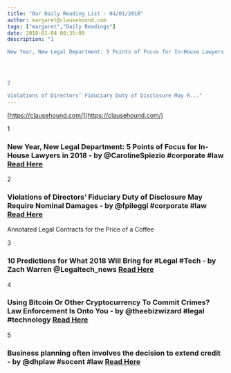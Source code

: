 ```yaml
---
title: "Our Daily Reading List - 04/01/2018"
author: margaret@clausehound.com
tags: ["margaret","Daily Readings"]
date: 2018-01-04 08:35:09
description: "1

New Year, New Legal Department: 5 Points of Focus for In-House Lawyers in 2018 - by @CarolineSpiezio #corporate #law Read Here

 


2

Violations of Directors’ Fiduciary Duty of Disclosure May R..."
---
```


[https://clausehound.com/](https://clausehound.com/)

1

### New Year, New Legal Department: 5 Points of Focus for In-House Lawyers in 2018 - by @CarolineSpiezio #corporate #law [Read Here](https://goo.gl/zJa6WQ)

 

2

### Violations of Directors’ Fiduciary Duty of Disclosure May Require Nominal Damages - by @fpileggi #corporate #law [Read Here](https://goo.gl/vTbgv3)

Annotated Legal Contracts
for the Price of a Coffee

3

### 10 Predictions for What 2018 Will Bring for #Legal #Tech - by Zach Warren @Legaltech_news [Read Here](https://goo.gl/ULwx9E)

 

4

### Using Bitcoin Or Other Cryptocurrency To Commit Crimes? Law Enforcement Is Onto You - by @theebizwizard #legal #technology [Read Here](https://goo.gl/wveYhM)

 

5

### Business planning often involves the decision to extend credit - by @dhplaw #socent #law [Read Here](https://goo.gl/rmWX8z)

 